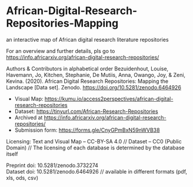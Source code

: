 # African-Digital-Research-Repositories-Mapping
an interactive map of African digital research literature repositories

For an overview and further details, pls go to https://info.africarxiv.org/african-digital-research-repositories/

Authors & Contributors in alphabetical order
Bezuidenhout, Louise, Havemann, Jo, Kitchen, Stephanie, De Mutiis, Anna, Owango, Joy, & Zeni, Kevina. (2020). African Digital Research Repositories: Mapping the Landscape [Data set]. Zenodo. https://doi.org/10.5281/zenodo.6464926


- Visual Map: https://kumu.io/access2perspectives/african-digital-research-repositories 
- Dataset: https://tinyurl.com/African-Research-Repositories
- Archived at https://info.africarxiv.org/african-digital-research-repositories/ 
- Submission form: https://forms.gle/CnyGPmBxN59nWVB38

Licensing: Text and Visual Map – CC-BY-SA 4.0 // Dataset – CC0 (Public Domain) // The licensing of each database is determined by the database itself

Preprint doi: 10.5281/zenodo.3732274     
Dataset doi: 10.5281/zenodo.6464926 // available in different formats (pdf, xls, ods, csv)

